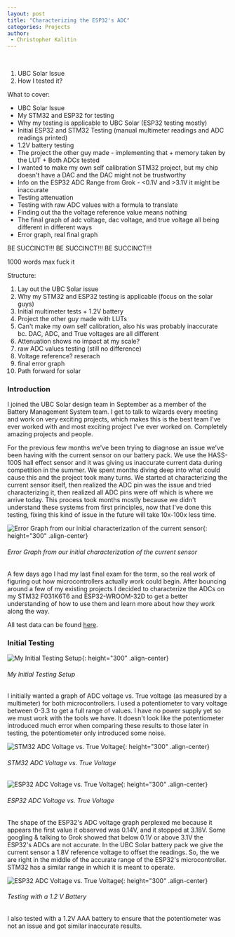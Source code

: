 ```yaml
---
layout: post
title: "Characterizing the ESP32's ADC"
categories: Projects
author:
 - Christopher Kalitin
---
```

<head>
    <meta property="og:image" content="{{site.url}}/assets/images/more-kos-boosters/Quad-Landing.jpg">
</head>

1. UBC Solar Issue
2. How I tested it?

What to cover:
* UBC Solar Issue
* My STM32 and ESP32 for testing
* Why my testing is applicable to UBC Solar (ESP32 testing mostly)
* Initial ESP32 and STM32 Testing (manual multimeter readings and ADC readings printed)
* 1.2V battery testing
* The project the other guy made - implementing that + memory taken by the LUT + Both ADCs tested
* I wanted to make my own self calibration STM32 project, but my chip doesn't have a DAC and the DAC might not be trustworthy
* Info on the ESP32 ADC Range from Grok - <0.1V and >3.1V it might be inaccurate
* Testing attenuation
* Testing with raw ADC values with a formula to translate
* Finding out tha the voltage reference value means nothing
* The final graph of adc voltage, dac voltage, and true voltage all being different in different ways
* Error graph, real final graph

BE SUCCINCT!!!
BE SUCCINCT!!!
BE SUCCINCT!!!

1000 words max fuck it

Structure:
1. Lay out the UBC Solar issue
2. Why my STM32 and ESP32 testing is applicable (focus on the solar guys)
3. Initial multimeter tests + 1.2V battery
4. Project the other guy made with LUTs
5. Can't make my own self calibration, also his was probably inaccurate bc. DAC, ADC, and True voltages are all different
6. Attenuation shows no impact at my scale?
7. raw ADC values testing (still no difference)
8. Voltage reference? reserach
9. final error graph
10. Path forward for solar

### <b>Introduction</b>

I joined the UBC Solar design team in September as a member of the Battery Management System team. I get to talk to wizards every meeting and work on very exciting projects, which makes this is the best team I've ever worked with and most exciting project I've ever worked on. Completely amazing projects and people.

For the previous few months we've been trying to diagnose an issue we've been having with the current sensor on our battery pack. We use the HASS-100S hall effect sensor and it was giving us inaccurate current data during competition in the summer. We spent months diving deep into what could cause this and the project took many turns. We started at characterizing the current sensor itself, then realized the ADC pin was the issue and tried characterizing it, then realized all ADC pins were off which is where we arrive today. This process took months mostly because we didn't understand these systems from first principles, now that I've done this testing, fixing this kind of issue in the future will take 10x-100x less time.

![Error Graph from our initial characterization of the current sensor]({{site.url}}/assets/images/esp32-adc-characterization/initial-error.jpg){: height="300" .align-center}
###### Error Graph from our initial characterization of the current sensor

A few days ago I had my last final exam for the term, so the real work of figuring out how microcontrollers actually work could begin. After bouncing around a few of my existing projects I decided to characterize the ADCs on my STM32 F031K6T6 and ESP32-WROOM-32D to get a better understanding of how to use them and learn more about how they work along the way.

All test data can be found <a href="https://docs.google.com/spreadsheets/d/14OSSoQIURZ027khO06cPYy9pPMkBiIPu_ZhBbcTdWYQ/edit?usp=sharing">here</a>.

### <b>Initial Testing</b>

![My Initial Testing Setup]({{site.url}}/assets/images/esp32-adc-characterization/test-setup.jpg){: height="300" .align-center}
###### My Initial Testing Setup

I initially wanted a graph of ADC voltage vs. True voltage (as measured by a multimeter) for both microcontrollers. I used a potentiometer to vary voltage between 0-3.3 to get a full range of values. I have no power supply yet so we must work with the tools we have. It doesn't look like the potentiometer introduced much error when comparing these results to those later in testing, the potentiometer only introduced some noise.

![STM32 ADC Voltage vs. True Voltage]({{site.url}}/assets/images/esp32-adc-characterization/STM32-Multimeter-Testing.jpg){: height="300" .align-center}
###### STM32 ADC Voltage vs. True Voltage

![ESP32 ADC Voltage vs. True Voltage]({{site.url}}/assets/images/esp32-adc-characterization/ESP32-Multimeter-Testing.jpg){: height="300" .align-center}
###### ESP32 ADC Voltage vs. True Voltage

The shape of the ESP32's ADC voltage graph perplexed me because it appears the first value it observed was 0.14V, and it stopped at 3.18V. Some googling & talking to Grok showed that below 0.1V or above 3.1V the ESP32's ADCs are not accurate. In the UBC Solar battery pack we give the current sensor a 1.8V reference voltage to offset the readings. So, the we are right in the middle of the accurate range of the ESP32's microcontroller. STM32 has a similar range in which it is meant to operate.

![ESP32 ADC Voltage vs. True Voltage]({{site.url}}/assets/images/esp32-adc-characterization/STM32-Battery-Testing.jpg){: height="300" .align-center}
###### Testing with a 1.2 V Battery

I also tested with a 1.2V AAA battery to ensure that the potentiometer was not an issue and got similar inaccurate results.

